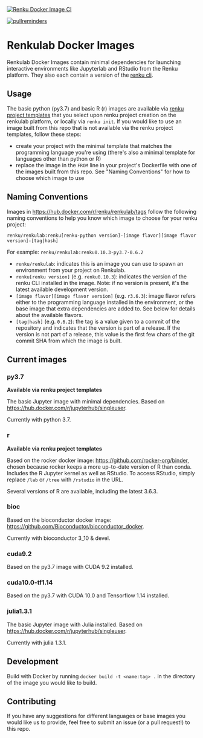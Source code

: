[![Renku Docker Image CI](https://github.com/SwissDataScienceCenter/renkulab-docker/workflows/Renku%20Docker%20Image%20CI/badge.svg)](https://github.com/SwissDataScienceCenter/renkulab-docker/actions?query=workflow%3A%22Renku+Docker+Image+CI%22)

[![pullreminders](https://pullreminders.com/badge.svg)](https://pullreminders.com?ref=badge)

# Renkulab Docker Images

Renkulab Docker Images contain minimal dependencies for launching interactive
environments like Jupyterlab and RStudio from the Renku platform. They also each
contain a version of the [renku cli](https://github.com/SwissDataScienceCenter/renku-python).

## Usage

The basic python (py3.7) and basic R (r) images are available via
[renku project templates](https://github.com/SwissDataScienceCenter/renku-project-template)
that you select upon renku project creation on the renkulab platform, or locally
via `renku init`. If you would like to use an image built from this repo that is
not available via the renku project templates, follow these steps:

* create your project with the minimal template that matches the programming
  language you're using (there's also a minimal template for languages other than
  python or R)
* replace the image in the `FROM` line in your project's Dockerfile with one of
  the images built from this repo. See "Naming Conventions" for how to choose
  which image to use

## Naming Conventions

Images in https://hub.docker.com/r/renku/renkulab/tags follow the following naming
conventions to help you know which image to choose for your renku project:

`renku/renkulab:renku[renku-python version]-[image flavor][image flavor version]-[tag|hash]`

For example:
`renku/renkulab:renku0.10.3-py3.7-0.6.2`

* `renku/renkulab`: indicates this is an image you can use to spawn an environment
  from your project on Renkulab.
* `renku[renku version]` (e.g. `renku0.10.3`): indicates the version of the
  renku CLI installed in the image. Note: if no version is present, it's the latest
  available development version.
* `[image flavor][image flavor version]` (e.g. `r3.6.3`): image flavor refers either
  to the programming language installed in the environment, or the base image that
  extra dependencies are added to. See below for details about the available flavors.
* `[tag|hash]` (e.g. `0.6.2`): the tag is a value given to a commit of the repository
  and indicates that the version is part of a release. If the version is not part of
  a release, this value is the first few chars of the git commit SHA from which the
  image is built.

## Current images

### py3.7

**Available via renku project templates**

The basic Jupyter image with minimal dependencies. Based on https://hub.docker.com/r/jupyterhub/singleuser.

Currently with python 3.7.

### r

**Available via renku project templates**

Based on the rocker docker image: https://github.com/rocker-org/binder,
chosen because rocker keeps a more up-to-date version of R than conda.
Includes the R Jupyter kernel as well as RStudio. To access RStudio,
simply replace `/lab` or `/tree` with `/rstudio` in the URL.

Several versions of R are available, including the latest 3.6.3.

### bioc

Based on the bioconductor docker image: https://github.com/Bioconductor/bioconductor_docker.

Currently with bioconductor 3_10 & devel.

### cuda9.2

Based on the py3.7 image with CUDA 9.2 installed.

### cuda10.0-tf1.14

Based on the py3.7 with CUDA 10.0 and Tensorflow 1.14 installed.

### julia1.3.1

The basic Jupyter image with Julia installed. Based on https://hub.docker.com/r/jupyterhub/singleuser.

Currently with julia 1.3.1.

## Development

Build with Docker by running `docker build -t <name:tag> .` in the directory
of the image you would like to build.

## Contributing

If you have any suggestions for different languages or base images you would like
us to provide, feel free to submit an issue (or a pull request!) to this repo.

